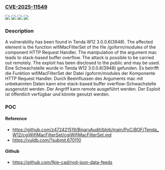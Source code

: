 ### [CVE-2025-11549](https://cve.mitre.org/cgi-bin/cvename.cgi?name=CVE-2025-11549)
![](https://img.shields.io/static/v1?label=Product&message=W12&color=blue)
![](https://img.shields.io/static/v1?label=Version&message=3.0.0.6(3948)%20&color=brightgreen)
![](https://img.shields.io/static/v1?label=Vulnerability&message=Memory%20Corruption&color=brightgreen)
![](https://img.shields.io/static/v1?label=Vulnerability&message=Stack-based%20Buffer%20Overflow&color=brightgreen)

### Description

A vulnerability has been found in Tenda W12 3.0.0.6(3948). The affected element is the function wifiMacFilterSet of the file /goform/modules of the component HTTP Request Handler. The manipulation of the argument mac leads to stack-based buffer overflow. The attack is possible to be carried out remotely. The exploit has been disclosed to the public and may be used.
Eine Schwachstelle wurde in Tenda W12 3.0.0.6(3948) gefunden. Es betrifft die Funktion wifiMacFilterSet der Datei /goform/modules der Komponente HTTP Request Handler. Durch Beeinflussen des Arguments mac mit unbekannten Daten kann eine stack-based buffer overflow-Schwachstelle ausgenutzt werden. Der Angriff kann remote ausgeführt werden. Der Exploit ist öffentlich verfügbar und könnte genutzt werden.

### POC

#### Reference
- https://github.com/z472421519/BinaryAudit/blob/main/PoC/BOF/Tenda_W12/cgiWifiMacFilterSet/cgiWifiMacFilterSet.md
- https://vuldb.com/?submit.670110

#### Github
- https://github.com/fkie-cad/nvd-json-data-feeds

